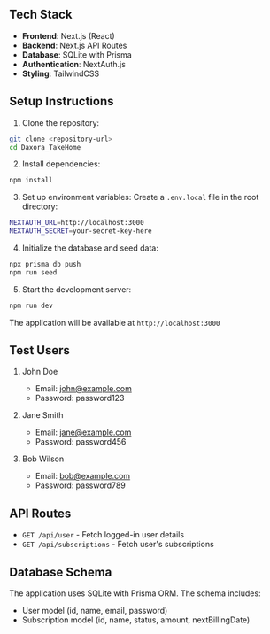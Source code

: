 ## Tech Stack

- **Frontend**: Next.js (React)
- **Backend**: Next.js API Routes
- **Database**: SQLite with Prisma
- **Authentication**: NextAuth.js
- **Styling**: TailwindCSS

## Setup Instructions

1. Clone the repository:
```bash
git clone <repository-url>
cd Daxora_TakeHome
```

2. Install dependencies:
```bash
npm install
```

3. Set up environment variables:
Create a `.env.local` file in the root directory:
```bash
NEXTAUTH_URL=http://localhost:3000
NEXTAUTH_SECRET=your-secret-key-here
```

4. Initialize the database and seed data:
```bash
npx prisma db push
npm run seed
```

5. Start the development server:
```bash
npm run dev
```

The application will be available at `http://localhost:3000` 

## Test Users

1. John Doe
   - Email: john@example.com
   - Password: password123

2. Jane Smith
   - Email: jane@example.com
   - Password: password456

3. Bob Wilson
   - Email: bob@example.com
   - Password: password789

## API Routes

- `GET /api/user` - Fetch logged-in user details
- `GET /api/subscriptions` - Fetch user's subscriptions


## Database Schema

The application uses SQLite with Prisma ORM. The schema includes:

- User model (id, name, email, password)
- Subscription model (id, name, status, amount, nextBillingDate)


